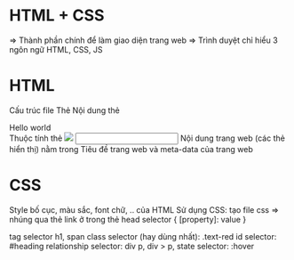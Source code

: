 # HTML + CSS
=> Thành phần chính để làm giao diện trang web
=> Trình duyệt chỉ hiểu 3 ngôn ngữ HTML, CSS, JS

# HTML
Cấu trúc file
Thẻ <html></html>
Nội dung thẻ <div>Hello world</div>
Thuộc tính thẻ <img src="a.jpg"> <input type="text">
Nội dung trang web (các thẻ hiển thị) nằm trong <body>
Tiêu đề trang web và meta-data của trang web <head>

# CSS
Style bố cục, màu sắc, font chữ, .. của HTML
Sử dụng CSS: tạo file css => nhúng qua thẻ link ở trong thẻ head
selector {
  [property]: value
}

tag selector h1, span
class selector (hay dùng nhất): .text-red
id selector: #heading
relationship selector: div p, div > p,
state selector: :hover
